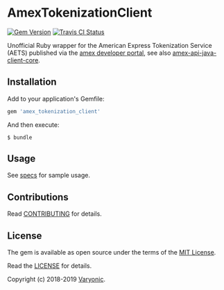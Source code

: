 # AmexTokenizationClient

[![Gem Version](https://badge.fury.io/rb/amex_tokenization_client.svg)](https://badge.fury.io/rb/amex_tokenization_client)
[![Travis CI Status](https://secure.travis-ci.org/varyonic/amex-api-ruby-client.svg)](https://travis-ci.org/varyonic/amex-api-ruby-client)

Unofficial Ruby wrapper for the American Express Tokenization Service (AETS)
published via the [amex developer portal](https://developer.americanexpress.com/products/amex-token-service/overview),
see also [amex-api-java-client-core](https://github.com/americanexpress/amex-api-java-client-core).

## Installation

Add to your application's Gemfile:

```ruby
gem 'amex_tokenization_client'
```

And then execute:

    $ bundle

## Usage

See [specs](https://github.com/varyonic/amex-api-ruby-client/blob/master/spec/amex_tokenization_client_spec.rb) for sample usage.

## Contributions

Read [CONTRIBUTING](CONTRIBUTING.md) for details.

## License

The gem is available as open source under the terms of the [MIT License](https://opensource.org/licenses/MIT).

Read the [LICENSE](LICENSE.md) for details.

Copyright (c) 2018-2019 [Varyonic](https://www.varyonic.com).

